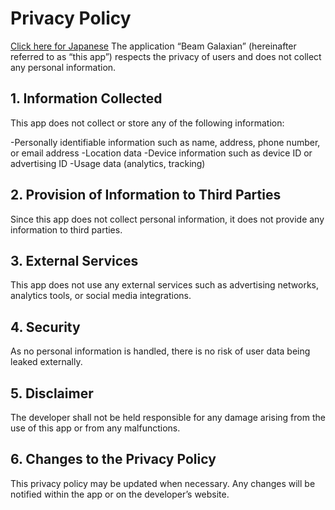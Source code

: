 # Privacy Policy
[Click here for Japanese](./PRIVACY.ja.md)
The application “Beam Galaxian” (hereinafter referred to as “this app”) respects the privacy of users and does not collect any personal information.

## 1. Information Collected
This app does not collect or store any of the following information:

-Personally identifiable information such as name, address, phone number, or email address
-Location data
-Device information such as device ID or advertising ID
-Usage data (analytics, tracking)

## 2. Provision of Information to Third Parties
Since this app does not collect personal information, it does not provide any information to third parties.

## 3. External Services
This app does not use any external services such as advertising networks, analytics tools, or social media integrations.

## 4. Security
As no personal information is handled, there is no risk of user data being leaked externally.

## 5. Disclaimer
The developer shall not be held responsible for any damage arising from the use of this app or from any malfunctions.

## 6. Changes to the Privacy Policy
This privacy policy may be updated when necessary. Any changes will be notified within the app or on the developer’s website.
